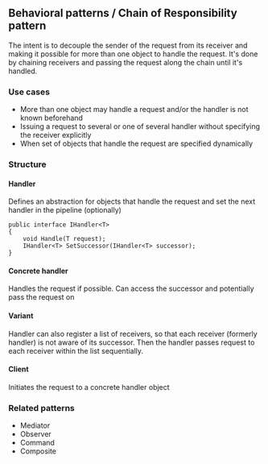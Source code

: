 ## Behavioral patterns / Chain of Responsibility pattern

The intent is to decouple the sender of the request from its receiver and making it possible for more than one object to handle the request.
It's done by chaining receivers and passing the request along the chain until it's handled.

### Use cases
- More than one object may handle a request and/or the handler is not known beforehand
- Issuing a request to several or one of several handler without  specifying the receiver explicitly
- When set of objects that handle the request are specified dynamically

### Structure
#### Handler
Defines an abstraction for objects that handle the request and set the next handler in the pipeline (optionally)
```
public interface IHandler<T>
{
    void Handle(T request);
    IHandler<T> SetSuccessor(IHandler<T> successor);
}

```
#### Concrete handler
Handles the request if possible. Can access the successor and potentially pass the request on

#### Variant 
Handler can also register a list of receivers, so that each receiver (formerly handler) is not aware of its successor.
Then the handler passes request to each receiver within the list sequentially. 

#### Client
Initiates the request to a concrete handler object

### Related patterns
- Mediator
- Observer
- Command
- Composite

